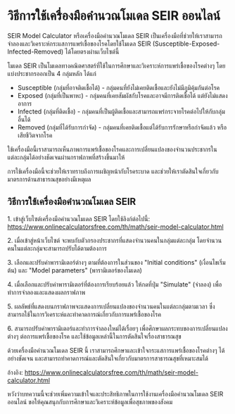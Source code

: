 วิธีการใช้เครื่องมือคำนวณโมเดล SEIR ออนไลน์
===========================================

SEIR Model Calculator หรือเครื่องมือคำนวณโมเดล SEIR เป็นเครื่องมือที่ช่วยให้เราสามารถจำลองและวิเคราะห์กระแสการแพร่เชื้อของโรคโดยใช้โมเดล SEIR (Susceptible-Exposed-Infected-Removed) ได้โดยตรงผ่านเว็บไซต์นี้

โมเดล SEIR เป็นโมเดลทางคณิตศาสตร์ที่ใช้ในการศึกษาและวิเคราะห์การแพร่เชื้อของโรคต่างๆ โดยแบ่งประชากรออกเป็น 4 กลุ่มหลัก ได้แก่

- Susceptible (กลุ่มที่อาจติดเชื้อได้) - กลุ่มคนที่ยังไม่เคยติดเชื้อและยังไม่มีภูมิคุ้มกันต่อโรค
- Exposed (กลุ่มที่เป็นพาหะ) - กลุ่มคนที่เคยสัมผัสกับโรคและอาจมีการติดเชื้อได้ แต่ยังไม่แสดงอาการ
- Infected (กลุ่มที่ติดเชื้อ) - กลุ่มคนที่เป็นผู้ติดเชื้อและสามารถแพร่กระจายโรคต่อไปให้กับกลุ่มอื่นได้
- Removed (กลุ่มที่ได้รับการกำจัด) - กลุ่มคนที่เคยติดเชื้อแต่ได้รับการรักษาหรือกำจัดแล้ว หรือเสียชีวิตจากโรค

ใช้เครื่องมือนี้เราสามารถเห็นภาพการแพร่เชื้อของโรคและการเปลี่ยนแปลงของจำนวนประชากรในแต่ละกลุ่มได้อย่างชัดเจนผ่านกราฟภาพที่สร้างขึ้นมาให้

การใช้เครื่องมือนี้จะช่วยให้เราทราบถึงการเผชิญหน้ากับโรคระบาด และช่วยให้เราตัดสินใจเกี่ยวกับมาตรการด้านสาธารณสุขอย่างมีเหตุผล

วิธีการใช้เครื่องมือคำนวณโมเดล SEIR
-----------------------------------

1\. เข้าสู่เว็บไซต์เครื่องมือคำนวณโมเดล SEIR โดยใช้ลิงก์ต่อไปนี้: <https://www.onlinecalculatorsfree.com/th/math/seir-model-calculator.html>

2\. เมื่อเข้าสู่หน้าเว็บไซต์ จะพบกับตัวกรองประชากรที่แสดงจำนวนคนในกลุ่มแต่ละกลุ่ม โดยจำนวนคนในแต่ละกลุ่มจะสามารถปรับได้ตามต้องการ

3\. เลือกและปรับค่าพารามิเตอร์ต่างๆ ตามที่ต้องการในส่วนของ "Initial conditions" (เงื่อนไขเริ่มต้น) และ "Model parameters" (พารามิเตอร์ของโมเดล)

4\. เมื่อเลือกและปรับค่าพารามิเตอร์ที่ต้องการเรียบร้อยแล้ว ให้กดที่ปุ่ม "Simulate" (จำลอง) เพื่อทำการจำลองและแสดงผลกราฟภาพ

5\. ผลลัพธ์ที่แสดงบนกราฟภาพจะแสดงการเปลี่ยนแปลงของจำนวนคนในแต่ละกลุ่มตามเวลา ซึ่งสามารถใช้ในการวิเคราะห์และทำคาดการณ์เกี่ยวกับการแพร่เชื้อของโรค

6\. สามารถปรับค่าพารามิเตอร์และทำการจำลองใหม่ได้เรื่อยๆ เพื่อศึกษาผลกระทบของการเปลี่ยนแปลงต่างๆ ต่อการแพร่เชื้อของโรค และใช้ข้อมูลเหล่านี้ในการตัดสินใจเรื่องสาธารณสุข

ด้วยเครื่องมือคำนวณโมเดล SEIR นี้ เราสามารถศึกษาและเข้าใจกระแสการแพร่เชื้อของโรคต่างๆ ได้อย่างชัดเจน และสามารถทำคาดการณ์และตัดสินใจเกี่ยวกับมาตรการสาธารณสุขที่เหมาะสมได้

อ้างอิง: <https://www.onlinecalculatorsfree.com/th/math/seir-model-calculator.html>

หวังว่าบทความนี้จะช่วยเพิ่มความเข้าใจและประสิทธิภาพในการใช้งานเครื่องมือคำนวณโมเดล SEIR ออนไลน์ ขอให้คุณสนุกกับการศึกษาและวิเคราะห์ข้อมูลเพื่อสุขภาพของสังคม